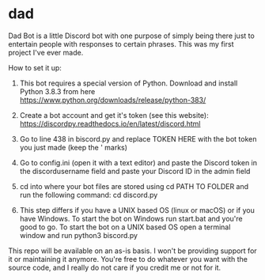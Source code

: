 # dad
Dad Bot is a little Discord bot with one purpose of simply being there just to entertain people with responses to certain phrases. This was my first project I've ever made.


How to set it up:

1. This bot requires a special version of Python. Download and install Python 3.8.3 from here https://www.python.org/downloads/release/python-383/

2. Create a bot account and get it's token (see this website): https://discordpy.readthedocs.io/en/latest/discord.html

3. Go to line 438 in biscord.py and replace TOKEN HERE with the bot token you just made (keep the ' marks)

4. Go to config.ini (open it with a text editor) and paste the Discord token in the discordusername field and paste your Discord ID in the admin field

4. cd into where your bot files are stored using cd PATH TO FOLDER and run the following command: cd discord.py

5. This step differs if you have a UNIX based OS (linux or macOS) or if you have Windows. To start the bot on Windows run start.bat and you're good to go. To start the bot on a UNIX based OS open a terminal window and run python3 biscord.py 

This repo will be available on an as-is basis. I won't be providing support for it or maintaining it anymore. You're free to do whatever you want with the source code, and I really do not care if you credit me or not for it. 
